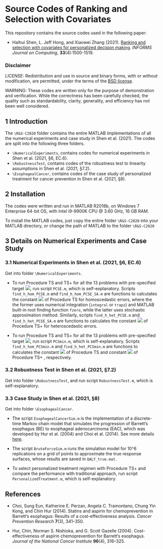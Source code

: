 # Source Codes of Ranking and Selection with Covariates

This repository contains the source codes used in the following paper:
* Haihui Shen, L. Jeff Hong, and Xiaowei Zhang (2021). [Ranking and selection with covariates for personalized decision making](https://doi.org/10.1287/ijoc.2020.1009). *INFORMS Journal on Computing*, **33**(4):1500-1519.

### Disclaimer
LICENSE: Redistribution and use in source and binary forms, with or without modification, are permitted, under the terms of the [BSD license](./BSD_License.txt).

WARNING: These codes are written only for the purpose of demonstration and verification. While the correctness has been carefully checked, the quality such as standardability,
clarity, generality, and efficiency has not been well considered.

## 1 Introduction
The `\R&S-C2020` folder contains the entire MATLAB implementations of all the numerical experiments and case study in Shen et al. (2021). The codes are split into the following
three folders.
* `\NumericalExperiments`, contains codes for numerical experiments in Shen et al. (2021, §6, EC.6).
* `\RobustnessTest`, contains codes of the robustness test to linearity assumptions in Shen et al. (2021, §7.2).
* `\EsophagealCancer`, contains codes of the case study of personalized treatment for cancer prevention in Shen et al. (2021, §8).

## 2 Installation
The codes were written and run in MATLAB R2018b, on Windows 7 Enterprise 64-bit OS,
with Intel i9-9900K CPU @ 3.60 GHz, 16 GB RAM.

To install the MATLAB codes, just copy the entire folder `\R&S-C2020` into your MATLAB directory, or change the path of MATLAB to the folder `\R&S-C2020`

## 3 Details on Numerical Experiments and Case Study
### 3.1 Numerical Experiments in Shen et al. (2021, §6, EC.6)
Get into folder `\NumericalExperiments`.
* To run Procedure TS and TS+ for all the 13 problems with pre-specified target
<img src="https://latex.codecogs.com/svg.latex?{\text{PCS}_{\text{E}}\geq{1-\alpha}}">, run script `PCSE.m`, which is self-explanatory.
 Scripts `find_h_hom_PCSE.m` and `find_h_hom_PCSE_SA.m` are functions to calculates the constant <img src="https://latex.codecogs.com/svg.latex?{h}"> of Procedure TS for homoscedastic errors, where the the former uses numerical integration (`integral` or `trapz`) and MATLAB built-in root finding function `fzero`, while the latter uses stochastic approximation method.
 Similarly, scripts `find_h_het_PCSE.m` and `find_h_het_PCSE_SA.m` are functions to calculates the constant <img src="https://latex.codecogs.com/svg.latex?{h_{\text{Het}}}"> of Procedure TS+ for heteroscedastic errors.
 
* To run Procedure TS and TS+ for all the 13 problems with pre-specified target
<img src="https://latex.codecogs.com/svg.latex?{\text{PCS}_{\text{min}}\geq{1-\alpha}}">, run script `PCSmin.m`, which is self-explanatory.
 Scripts `find_h_hom_PCSmin.m` and `find_h_het_PCSmin.m` are functions to calculates the constant <img src="https://latex.codecogs.com/svg.latex?{h}"> of Procedure TS and constant <img src="https://latex.codecogs.com/svg.latex?{h_{\text{Het}}}"> of Procedure TS+ , respectively.

### 3.2 Robustness Test in Shen et al. (2021, §7.2)
Get into folder `\RobustnessTest`, and run script `RobustnessTest.m`, which is self-explanatory.

### 3.3 Case Study in Shen et al. (2021, §8)
Get into folder `\EsophagealCancer`.
* The script `EsophagealCancerSim.m` is the implementation of a discrete-time Markov chain model that simulates the progression of Barrett’s esophagus (BE) to esophageal
adenocarcinoma (EAC), which was developed by Hur et al. (2004) and Choi et al. (2014). See more details [here](https://simopt.github.io/ECSim).

* The script `BruteForceSim.m` runs the simulation model for 10^6 replications on a grid of points to approximate the true response surfaces, whose results are saved in `QALY_true.mat`.

* To select personalized treatment regimen with Procedure TS+ and compare the performance with traditional approach, run script `PersonalizedTreatment.m`, which
is self-explanatory.

## References
* Choi, Sung Eun, Katherine E. Perzan, Angela C. Tramontano, Chung Yin Kong, and Chin Hur (2014). Statins and aspirin for chemoprevention in Barrett’s esophagus: Results
of a cost-effectiveness analysis. *Cancer Prevention Research* **7**(3), 341–350.

* Hur, Chin, Norman S. Nishioka, and G. Scott Gazelle (2004). Cost-effectiveness of aspirin chemoprevention for Barrett’s esophagus. *Journal of the National Cancer Institute* **96**(4), 316–325.
